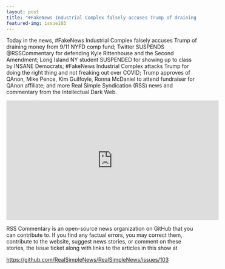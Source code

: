 ```yaml
---
layout: post
title: "#FakeNews Industrial Complex falsely accuses Trump of draining money from 9/11 NYFD comp fund."
featured-img: issue103
---
```


Today in the news, #FakeNews Industrial Complex falsely accuses Trump of draining money from 9/11 NYFD comp fund; Twitter SUSPENDS @RSSCommentary for defending Kyle Rittenhouse and the Second Amendment; Long Island NY student SUSPENDED for showing up to class by INSANE Democrats; #FakeNews Industrial Complex attacks Trump for doing the right thing and not freaking out over COVID; Trump approves of QAnon, Mike Pence, Kim Guilfoyle, Ronna McDaniel to attend fundraiser for QAnon affiliate; and more Real Simple Syndication (RSS) news and commentary from the Intellectual Dark Web.

<iframe width="560" height="315" src="https://www.youtube.com/embed/Xk2d7yOGcwI" frameborder="0" allow="accelerometer; autoplay; encrypted-media; gyroscope; picture-in-picture" allowfullscreen></iframe>

RSS Commentary is an open-source news organization on GitHub that you can contribute to. If you find any factual errors, you may correct them, contribute to the website, suggest news stories, or comment on these stories, the Issue ticket along with links to the articles in this show at 

<https://github.com/RealSimpleNews/RealSimpleNews/issues/103>
